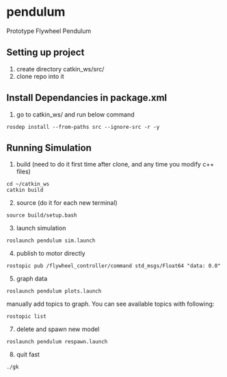 # pendulum
Prototype Flywheel Pendulum

## Setting up project
1. create directory catkin_ws/src/
2. clone repo into it

## Install Dependancies in package.xml
1. go to catkin_ws/ and run below command
```
rosdep install --from-paths src --ignore-src -r -y
```

## Running Simulation
1. build (need to do it first time after clone, and any time you modify c++ files)
```
cd ~/catkin_ws
catkin build
```
2. source (do it for each new terminal)
```
source build/setup.bash
```
3. launch simulation
```
roslaunch pendulum sim.launch
```

4. publish to motor directly
```
rostopic pub /flywheel_controller/command std_msgs/Float64 "data: 0.0"
```
5. graph data
```
roslaunch pendulum plots.launch
```
manually add topics to graph. You can see available topics with following:
```
rostopic list
```

7. delete and spawn new model
```
roslaunch pendulum respawn.launch
```

8. quit fast
```
./gk
```
